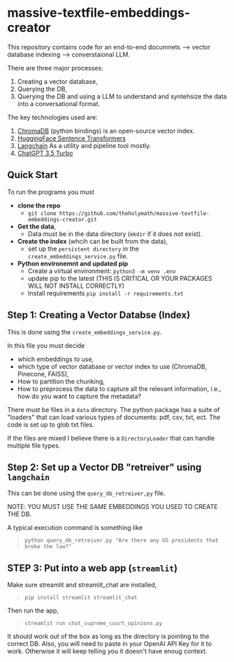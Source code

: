 # massive-textfile-embeddings-creator

This repository contains code for an end-to-end documnets --> vector database indexing --> converstaional LLM.

There are three major processes:
1. Creating a vector database,
1. Querying the DB,
1. Querying the DB and using a LLM to understand and syntehsize the data into a conversational format.

The key technologies used are:
1. [ChromaDB](https://www.trychroma.com/) (python bindings) is an open-source vector index. 
1. [HuggingFace Sentence Transformers](https://huggingface.co/sentence-transformers) 
1. [Langchain](https://python.langchain.com/en/latest/) As a utility and pipeline tool mostly. 
1. [ChatGPT 3.5 Turbo]()

## Quick Start

To run the programs you must
* **clone the repo** 
    * `git clone https://github.com/theholymath/massive-textfile-embeddings-creator.git` 
* **Get the data**,
    * Data must be in the data directory (`mkdir` if it does not exist). 
* **Create the index** (whcih can be built from the data),
    * set up the `persistent directory` in the `create_embeddings_service.py` file. 
* **Python environemnt and updated pip**
    * Create a virtual environment: `python3 -m venv .env`
    * update pip to the latest (THIS IS CRITICAL OR YOUR PACKAGES WILL NOT INSTALL CORRECTLY)
    * Install requirements `pip install -r requirements.txt`



## Step 1: Creating a Vector Databse (Index)

This is done using the `create_embeddings_service.py`.

In this file you must decide
* which embeddings to use,
* which type of vector database or vector index to use (ChromaDB, Pinecone, FAISS),
* How to partition the chunking,
* How to preprocess the data to capture all the relevant information, i.e., how do you want to capture the metadata?

There must be files in a `data` directory. The python package has a suite of "loaders" that can load various types of documents: pdf, csv, txt, ect. The code is set up to glob txt files.

If the files are mixed I believe there is a `DirectoryLoader` that can handle multiple file types. 

## Step 2: Set up a Vector DB "retreiver" using `langchain`

This can be done using the `query_db_retreiver,py` file. 

NOTE: YOU MUST USE THE SAME EMBEDDINGS YOU USED TO CREATE THE DB.

A typical execution command is something like 

> `python query_db_retreiver.py "Are there any US presidents that broke the law?"`

## STEP 3: Put into a web app (`streamlit`)

Make sure streamlit and streamlit_chat are installed,
> `pip install streamlit streamlit_chat`

Then run the app,
> `streamlit run chat_supreme_court_opinions.py`

It should work out of the box as long as the directory is pointing to the correct DB. Also, you will need to paste in your OpenAI API Key for it to work. Otherwise it will keep telling you it doesn't have enoug context. 

